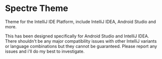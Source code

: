 # Spectre Theme
Theme for the IntelliJ IDE Platform, include IntelliJ IDEA, Android Studio and more.

This has been designed specifically for Android Studio and IntelliJ IDEA. There shouldn't be any major compatibility issues with other IntelliJ variants or language combinations but they cannot be guaranteed. Please report any issues and i'll do my best to investigate.


